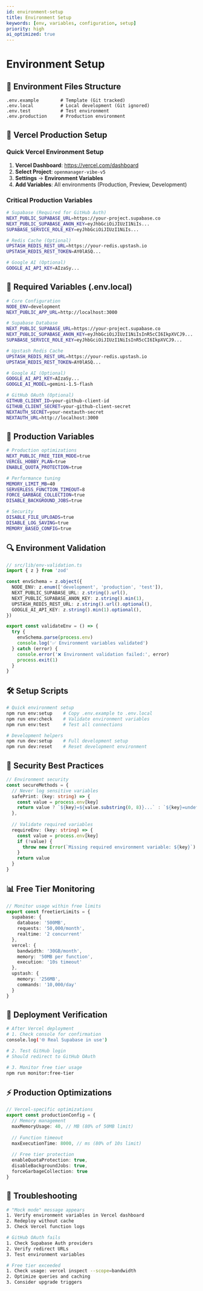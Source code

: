 ```yaml
---
id: environment-setup
title: Environment Setup
keywords: [env, variables, configuration, setup]
priority: high
ai_optimized: true
---
```


# Environment Setup

## 📁 Environment Files Structure

```
.env.example        # Template (Git tracked)
.env.local          # Local development (Git ignored)
.env.test           # Test environment
.env.production     # Production environment
```

## 🚀 Vercel Production Setup

### Quick Vercel Environment Setup

1. **Vercel Dashboard**: https://vercel.com/dashboard
2. **Select Project**: `openmanager-vibe-v5`
3. **Settings** → **Environment Variables**
4. **Add Variables**: All environments (Production, Preview, Development)

### Critical Production Variables

```bash
# Supabase (Required for GitHub Auth)
NEXT_PUBLIC_SUPABASE_URL=https://your-project.supabase.co
NEXT_PUBLIC_SUPABASE_ANON_KEY=eyJhbGciOiJIUzI1NiIs...
SUPABASE_SERVICE_ROLE_KEY=eyJhbGciOiJIUzI1NiIs...

# Redis Cache (Optional)
UPSTASH_REDIS_REST_URL=https://your-redis.upstash.io
UPSTASH_REDIS_REST_TOKEN=AY0lASQ...

# Google AI (Optional)
GOOGLE_AI_API_KEY=AIzaSy...
```

## 🔧 Required Variables (.env.local)

```bash
# Core Configuration
NODE_ENV=development
NEXT_PUBLIC_APP_URL=http://localhost:3000

# Supabase Database
NEXT_PUBLIC_SUPABASE_URL=https://your-project.supabase.co
NEXT_PUBLIC_SUPABASE_ANON_KEY=eyJhbGciOiJIUzI1NiIsInR5cCI6IkpXVCJ9...
SUPABASE_SERVICE_ROLE_KEY=eyJhbGciOiJIUzI1NiIsInR5cCI6IkpXVCJ9...

# Upstash Redis Cache
UPSTASH_REDIS_REST_URL=https://your-redis.upstash.io
UPSTASH_REDIS_REST_TOKEN=AY0lASQ...

# Google AI (Optional)
GOOGLE_AI_API_KEY=AIzaSy...
GOOGLE_AI_MODEL=gemini-1.5-flash

# GitHub OAuth (Optional)
GITHUB_CLIENT_ID=your-github-client-id
GITHUB_CLIENT_SECRET=your-github-client-secret
NEXTAUTH_SECRET=your-nextauth-secret
NEXTAUTH_URL=http://localhost:3000
```

## 🚀 Production Variables

```bash
# Production optimizations
NEXT_PUBLIC_FREE_TIER_MODE=true
VERCEL_HOBBY_PLAN=true
ENABLE_QUOTA_PROTECTION=true

# Performance tuning
MEMORY_LIMIT_MB=40
SERVERLESS_FUNCTION_TIMEOUT=8
FORCE_GARBAGE_COLLECTION=true
DISABLE_BACKGROUND_JOBS=true

# Security
DISABLE_FILE_UPLOADS=true
DISABLE_LOG_SAVING=true
MEMORY_BASED_CONFIG=true
```

## 🔍 Environment Validation

```typescript
// src/lib/env-validation.ts
import { z } from 'zod'

const envSchema = z.object({
  NODE_ENV: z.enum(['development', 'production', 'test']),
  NEXT_PUBLIC_SUPABASE_URL: z.string().url(),
  NEXT_PUBLIC_SUPABASE_ANON_KEY: z.string().min(1),
  UPSTASH_REDIS_REST_URL: z.string().url().optional(),
  GOOGLE_AI_API_KEY: z.string().min(1).optional(),
})

export const validateEnv = () => {
  try {
    envSchema.parse(process.env)
    console.log('✅ Environment variables validated')
  } catch (error) {
    console.error('❌ Environment validation failed:', error)
    process.exit(1)
  }
}
```

## 🛠️ Setup Scripts

```bash
# Quick environment setup
npm run env:setup    # Copy .env.example to .env.local
npm run env:check    # Validate environment variables
npm run env:test     # Test all connections

# Development helpers
npm run dev:setup    # Full development setup
npm run dev:reset    # Reset development environment
```

## 🔐 Security Best Practices

```typescript
// Environment security
const secureMethods = {
  // Never log sensitive variables
  safePrint: (key: string) => {
    const value = process.env[key]
    return value ? `${key}=${value.substring(0, 8)}...` : `${key}=undefined`
  },
  
  // Validate required variables
  requireEnv: (key: string) => {
    const value = process.env[key]
    if (!value) {
      throw new Error(`Missing required environment variable: ${key}`)
    }
    return value
  }
}
```

## 📊 Free Tier Monitoring

```typescript
// Monitor usage within free limits
export const freetierLimits = {
  supabase: {
    database: '500MB',
    requests: '50,000/month', 
    realtime: '2 concurrent'
  },
  vercel: {
    bandwidth: '30GB/month',
    memory: '50MB per function',
    execution: '10s timeout'
  },
  upstash: {
    memory: '256MB',
    commands: '10,000/day'
  }
}
```

## 🔧 Deployment Verification

```bash
# After Vercel deployment
# 1. Check console for confirmation
console.log('🌐 Real Supabase in use')

# 2. Test GitHub login
# Should redirect to GitHub OAuth

# 3. Monitor free tier usage
npm run monitor:free-tier
```

## ⚡ Production Optimizations

```typescript
// Vercel-specific optimizations
export const productionConfig = {
  // Memory management
  maxMemoryUsage: 40, // MB (80% of 50MB limit)
  
  // Function timeout
  maxExecutionTime: 8000, // ms (80% of 10s limit)
  
  // Free tier protection
  enableQuotaProtection: true,
  disableBackgroundJobs: true,
  forceGarbageCollection: true
}
```

## 🚨 Troubleshooting

```bash
# "Mock mode" message appears
1. Verify environment variables in Vercel dashboard
2. Redeploy without cache
3. Check Vercel function logs

# GitHub OAuth fails
1. Check Supabase Auth providers
2. Verify redirect URLs
3. Test environment variables

# Free tier exceeded
1. Check usage: vercel inspect --scope=bandwidth
2. Optimize queries and caching
3. Consider upgrade triggers
```
